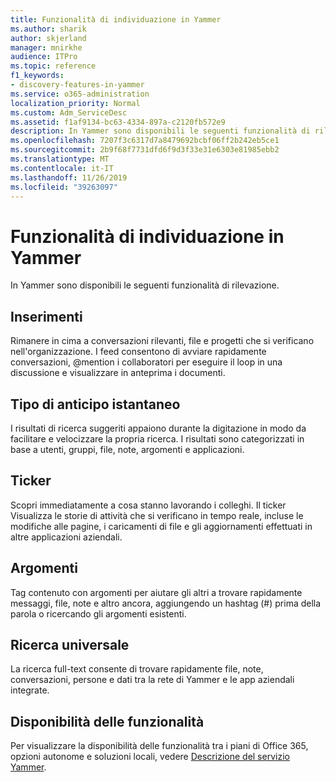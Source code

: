 ```yaml
---
title: Funzionalità di individuazione in Yammer
ms.author: sharik
author: skjerland
manager: mnirkhe
audience: ITPro
ms.topic: reference
f1_keywords:
- discovery-features-in-yammer
ms.service: o365-administration
localization_priority: Normal
ms.custom: Adm_ServiceDesc
ms.assetid: f1af9134-bc63-4334-897a-c2120fb572e9
description: In Yammer sono disponibili le seguenti funzionalità di rilevazione.
ms.openlocfilehash: 7207f3c6317d7a8479692bcbf06ff2b242eb5ce1
ms.sourcegitcommit: 2b9f68f7731dfd6f9d3f33e31e6303e81985ebb2
ms.translationtype: MT
ms.contentlocale: it-IT
ms.lasthandoff: 11/26/2019
ms.locfileid: "39263097"
---
```

# <a name="discovery-features-in-yammer"></a>Funzionalità di individuazione in Yammer

In Yammer sono disponibili le seguenti funzionalità di rilevazione.
  
## <a name="feeds"></a>Inserimenti

Rimanere in cima a conversazioni rilevanti, file e progetti che si verificano nell'organizzazione. I feed consentono di avviare rapidamente conversazioni, @mention i collaboratori per eseguire il loop in una discussione e visualizzare in anteprima i documenti.

## <a name="instant-type-ahead"></a>Tipo di anticipo istantaneo

I risultati di ricerca suggeriti appaiono durante la digitazione in modo da facilitare e velocizzare la propria ricerca. I risultati sono categorizzati in base a utenti, gruppi, file, note, argomenti e applicazioni.
    
## <a name="ticker"></a>Ticker

Scopri immediatamente a cosa stanno lavorando i colleghi. Il ticker Visualizza le storie di attività che si verificano in tempo reale, incluse le modifiche alle pagine, i caricamenti di file e gli aggiornamenti effettuati in altre applicazioni aziendali.
  
## <a name="topics"></a>Argomenti

Tag contenuto con argomenti per aiutare gli altri a trovare rapidamente messaggi, file, note e altro ancora, aggiungendo un hashtag (#) prima della parola o ricercando gli argomenti esistenti.
  
## <a name="universal-search"></a>Ricerca universale

La ricerca full-text consente di trovare rapidamente file, note, conversazioni, persone e dati tra la rete di Yammer e le app aziendali integrate.
  
## <a name="feature-availability"></a>Disponibilità delle funzionalità

Per visualizzare la disponibilità delle funzionalità tra i piani di Office 365, opzioni autonome e soluzioni locali, vedere [Descrizione del servizio Yammer](yammer-service-description.md).
  
  
